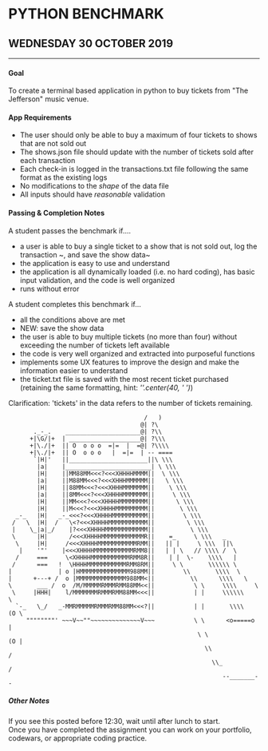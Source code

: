# PYTHON BENCHMARK
## WEDNESDAY 30 OCTOBER 2019
-------------------------

#### Goal
To create a terminal based application in python to buy tickets from "The Jefferson" music venue.

#### App Requirements
* The user should only be able to buy a maximum of four tickets to shows that are not sold out
* The shows.json file should update with the number of tickets sold after each transaction
* Each check-in is logged in the transactions.txt file following the same format as the existing logs
* No modifications to the _shape_ of the data file
* All inputs should have _reasonable_ validation

#### Passing & Completion Notes
A student passes the benchmark if.... 
* a user is able to buy a single ticket to a show that is not sold out, log the transaction ~, and save the show data~
* the application is easy to use and understand
* the application is all dynamically loaded (i.e. no hard coding), has basic input validation, and the code is well organized
* runs without error

A student completes this benchmark if...
* all the conditions above are met
* NEW: save the show data
* the user is able to buy multiple tickets (no more than four) without exceeding the number of tickets left available
* the code is very well organized and extracted into purposeful functions
* implements some UX features to improve the design and make the information easier to understand
* the ticket.txt file is saved with the most recent ticket purchased (retaining the same formatting, hint: _''.center(40, ' ')_)

Clarification: 'tickets' in the data refers to the number of tickets remaining.

```
                                      /   )
                                     @| ?\
       ._-_.    _____________________@| ?\\
      +|\G/|+  | ____________________@| ?\\\
      +|\./|+  || O  o o o  =|=  |  =@| ?\\\\
      +|\./|+  || O  o o o   |  =|=  | -- ====
       `|H|'   ||______________________||\ \\\
        |a|    |________________________| \ \\\
        |H|    ||MM88MM<<<?<<<XHHHHMMMM||  \ \\\
        |a|    ||M88MM<<<?<<<XHHHMMMMMM||   \ \\\
        |H|    ||88MM<<<?<<<XHHHMMMMMMM||    \ \\\
        |a|    ||8MM<<<?<<<XHHHHMMMMMMM||     \ \\\
        |H|    ||MM<<<?<<<XHHHHMMMMMMMM||      \ \\\
        |H|    ||M<<<?<<<XHHHHMMMMMMMMM||       \ \\\
  _-_   |H|   _-_<<<?<<<XHHHHMMMMMMMMMM||        \ \\\
 /   \  |H|  /   \<?<<<XHHHHMMMMMMMMMMM||         \ \\\
 |    \_|a|_/    |?<<<XHHHHMMMMMMMMMMMM||          \ \\\
 \      |H|      /<<<XHHHHMMMMMMMMMMMMR||    =_     \ \\\   _
  \     |H|     /<<<XHHHHMMMMMMMMMMMRMM||   || |     \ \\\  ||\
   |    '"'    |<<<XHHHHMMMMMMMMMMMRMM8||   | | \   // \\\\ /  \
  /     ===     \<XHHHHMMMMMMMMMMMRMM8R||    | |  \-    \\\\   |
 /      ===   !  \HHHHMMMMMMMMMMMRMM8RM||     \ \       \\\\\\ \
|             | o |HMMMMMMMMMMMMMM988MM||        \\       \\\\  \
|      +---+ /  o |MMMMMMMMMMMMMM988MM<||          \\      \\\\   \
\       ___ /  o  /M/MMMMMRMMMRMM88MM<<||           \ \     \\\\     \
 \     |HHH|    l/MMMMMMMRMMMRMM88MM<<<||           | |     \\\\\\     \
  `-_   \_/   _-MMRMMMMMRMMMRMM88MM<<<?||           | |       \\\\   (O \
     """"""""' ~~~V~~""~~~~~~~~~~~~~~V~~~           \ \      <o=====o    |
                                                     \ \              (O |
                                                       \\                /
                                                         \\_            /
                                                            --_______--
```

##### Other Notes
If you see this posted before 12:30, wait until after lunch to start.\
Once you have completed the assignment you can work on your portfolio, codewars, or appropriate coding practice.